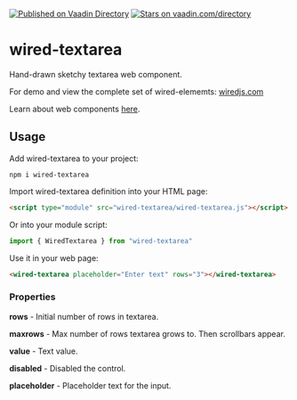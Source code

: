 [![Published on Vaadin  Directory](https://img.shields.io/badge/Vaadin%20Directory-published-00b4f0.svg)](https://vaadin.com/directory/component/wiredjswired-textarea)
[![Stars on vaadin.com/directory](https://img.shields.io/vaadin-directory/star/wiredjswired-textarea.svg)](https://vaadin.com/directory/component/wiredjswired-textarea)

# wired-textarea
Hand-drawn sketchy textarea web component.

For demo and view the complete set of wired-elememts: [wiredjs.com](http://wiredjs.com/)

Learn about web components [here](https://www.webcomponents.org/introduction).

## Usage

Add wired-textarea to your project:
```
npm i wired-textarea
```
Import wired-textarea definition into your HTML page:
```html
<script type="module" src="wired-textarea/wired-textarea.js"></script>
```
Or into your module script:
```javascript
import { WiredTextarea } from "wired-textarea"
```

Use it in your web page:
```html
<wired-textarea placeholder="Enter text" rows="3"></wired-textarea>
```

### Properties

**rows** - Initial number of rows in textarea.

**maxrows** - Max number of rows textarea grows to. Then scrollbars appear. 

**value** - Text value.

**disabled** - Disabled the control.

**placeholder** - Placeholder text for the input.

